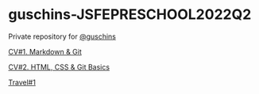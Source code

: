 # guschins-JSFEPRESCHOOL2022Q2
Private repository for [@guschins](https://www.linkedin.com/in/sergei-gushchin/)

[CV#1. Markdown & Git](https://rolling-scopes-school.github.io/guschins-JSFEPRESCHOOL2022Q2/rsschool-cv/cv)

[CV#2. HTML, CSS & Git Basics](https://rolling-scopes-school.github.io/guschins-JSFEPRESCHOOL2022Q2/rsschool-cv/)

[Travel#1 ](https://rolling-scopes-school.github.io/guschins-JSFEPRESCHOOL2022Q2/travel/)

